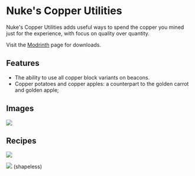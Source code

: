 # Nuke's Copper Utilities

Nuke's Copper Utilities adds useful ways to spend the copper you mined just for the experience, with focus on quality over quantity.

Visit the [Modrinth](https://modrinth.com/mod/nukes-copper-utilities) page for downloads.

## Features

- The ability to use all copper block variants on beacons.
- Copper potatoes and copper apples: a counterpart to the golden carrot and golden apple;

## Images

![](https://i.imgur.com/zcJlQEQ.png)

## Recipes

![](https://i.imgur.com/k2vaVjx.png)

![](https://i.imgur.com/fckYj7u.png)
(shapeless)
